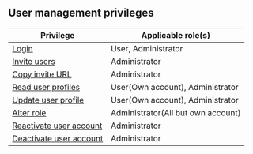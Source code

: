 ## User management privileges

| Privilege | Applicable role(s) |
|---|---|
| [Login](/cloud/fbc-part2-login) | User, Administrator |
| [Invite users](/cloud/cloud-configuration/cloud-user-invite) | Administrator |
| [Copy invite URL](/cloud/cloud-configuration/cloud-user-invite#provide-invitation-url-optional) | Administrator|
| [Read user profiles](/cloud/cloud-configuration/cloud-users-view-search) | User(Own account), Administrator |
| [Update user profile](/cloud/my-account/cloud-user-personal-update) | User(Own account), Administrator |
| [Alter role](/cloud/cloud-configuration/cloud-user-edit-role) | Administrator(All but own account) |
| [Reactivate user account](/cloud/cloud-configuration/cloud-user-deactivate#reactivate-a-user) | Administrator |
| [Deactivate user account](/cloud/cloud-configuration/cloud-user-deactivate) | Administrator |
